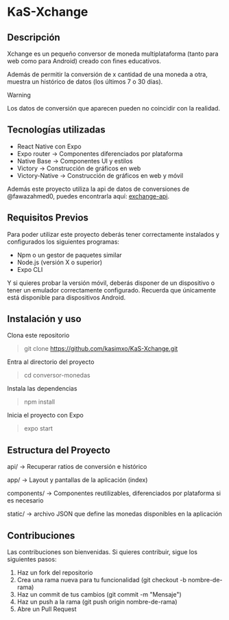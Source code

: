 # KaS-Xchange

## Descripción
Xchange es un pequeño conversor de moneda multiplataforma (tanto para web como para Android) creado con fines educativos. 

Además de permitir la conversión de x cantidad de una moneda a otra, muestra un histórico de datos (los últimos 7 o 30 días).

> [!WARNING]
> Los datos de conversión que aparecen pueden no coincidir con la realidad.

## Tecnologías utilizadas
- React Native con Expo
- Expo router -> Componentes diferenciados por plataforma
- Native Base -> Componentes UI y estilos
- Victory -> Construcción de gráficos en web
- Victory-Native -> Construcción de gráficos en web y móvil

Además este proyecto utiliza la api de datos de conversiones de @fawazahmed0, puedes encontrarla aquí: [exchange-api](https://github.com/fawazahmed0/exchange-api).

## Requisitos Previos

Para poder utilizar este proyecto deberás tener correctamente instalados y configurados los siguientes programas:

- Npm o un gestor de paquetes similar
- Node.js (versión X o superior)
- Expo CLI 

Y si quieres probar la versión móvil, deberás disponer de un dispositivo o tener un emulador correctamente configurado. Recuerda que únicamente está disponible para dispositivos Android.

## Instalación y uso

Clona este repositorio
> git clone https://github.com/kasimxo/KaS-Xchange.git

Entra al directorio del proyecto
> cd conversor-monedas

Instala las dependencias
> npm install

Inicia el proyecto con Expo
> expo start

## Estructura del Proyecto
api/ -> Recuperar ratios de conversión e histórico

app/ -> Layout y pantallas de la aplicación (index)

components/ -> Componentes reutilizables, diferenciados por plataforma si es necesario

static/ -> archivo JSON que define las monedas disponibles en la aplicación

## Contribuciones
Las contribuciones son bienvenidas. Si quieres contribuir, sigue los siguientes pasos:
1. Haz un fork del repositorio
2. Crea una rama nueva para tu funcionalidad (git checkout -b nombre-de-rama)
3. Haz un commit de tus cambios (git commit -m "Mensaje")
4. Haz un push a la rama (git push origin nombre-de-rama)
5. Abre un Pull Request
